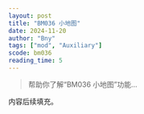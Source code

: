 ```yaml
---
layout: post
title: "BM036 小地图"
date: 2024-11-20
author: "Bny"
tags: ["mod", "Auxiliary"]
scode: bm036
reading_time: 5
---
```


> 帮助你了解“BM036 小地图”功能...

内容后续填充。
